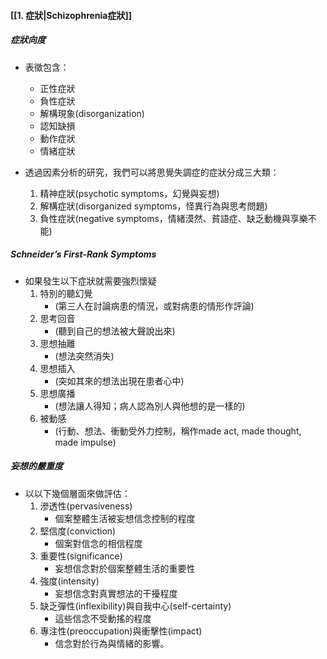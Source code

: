 

#### [[1. 症狀|Schizophrenia症狀]]

##### 症狀向度
- 表徵包含：
	- 正性症狀
	- 負性症狀
	- 解構現象(disorganization)
	- 認知缺損
	- 動作症狀
	- 情緒症狀

- 透過因素分析的研究，我們可以將思覺失調症的症狀分成三大類：
	1. 精神症狀(psychotic symptoms，幻覺與妄想)
	2. 解構症狀(disorganized symptoms，怪異行為與思考問題) 
	3. 負性症狀(negative symptoms，情緒漠然、貧語症、缺乏動機與享樂不能)

##### Schneider’s First-Rank Symptoms
- 如果發生以下症狀就需要強烈懷疑
	1. 特別的聽幻覺
		- (第三人在討論病患的情況，或對病患的情形作評論)
	2. 思考回音
		-  (聽到自己的想法被大聲說出來)
	3. 思想抽離
		- (想法突然消失)
	4. 思想插入
		-  (突如其來的想法出現在患者心中)
	5. 思想廣播
		- (想法讓人得知；病人認為別人與他想的是一樣的)
	6. 被動感
		- (行動、想法、衝動受外力控制，稱作made act, made thought, made impulse)

##### 妄想的嚴重度
- 以以下幾個層面來做評估：
	1. 滲透性(pervasiveness)
		- 個案整體生活被妄想信念控制的程度
	2. 堅信度(conviction)
		- 個案對信念的相信程度
	3. 重要性(significance)
		- 妄想信念對於個案整體生活的重要性
	4. 強度(intensity)
		- 妄想信念對真實想法的干擾程度
	5. 缺乏彈性(inflexibility)與自我中心(self-certainty)
		- 這些信念不受動搖的程度
	6. 專注性(preoccupation)與衝擊性(impact)
		- 信念對於行為與情緒的影響。